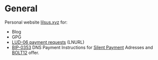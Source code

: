 # General

Personal website [lilsus.xyz][lilsus.xyz] for:

- Blog
- GPG
- [LUD-06 payment requests][lud-06] (LNURL)
- [BIP-0353][bip-0353] DNS Payment Instructions for [Silent Payment][silent-payments] Adresses and [BOLT12][bolt-12] offer.

[lilsus.xyz]: https://lilsus.xyz
[lud-06]: https://github.com/lnurl/luds/blob/luds/06.md
[bip-0353]: https://github.com/bitcoin/bips/blob/master/bip-0353.mediawiki
[silent-payments]: https://github.com/bitcoin/bips/blob/master/bip-0352.mediawiki
[bolt-12]: https://github.com/lightning/bolts/blob/master/12-offer-encoding.md
